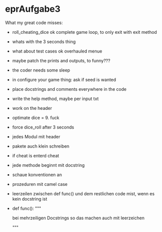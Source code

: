 # eprAufgabe3

What my great code misses:
- roll_cheating_dice
ok complete game loop, to only exit with exit method
- whats with the 3 seconds thing
- what about test cases
ok overhauled menue
- maybe patch the prints and outputs, to funny???
- the coder needs some sleep
- in configure your game thing: ask if seed is wanted
- place docstrings and comments everywhere in the code
- write the help method, maybe per input txt
- work on the header
- optimate dice = 9. fuck
- force dice_roll after 3 seconds
- jedes Modul mit header
- pakete auch klein schreiben
- if cheat is enterd cheat
- jede methode beginnt mit docstring
- schaue konventionen an
- prozeduren mit camel case
- leerzeilen zwischen def func() und dem restlichen code mist, wenn es kein docstring ist
- def func():
	"""
	
	bei mehrzeiligen Docstrings 
	so das machen auch mit leerzeichen
	
	"""